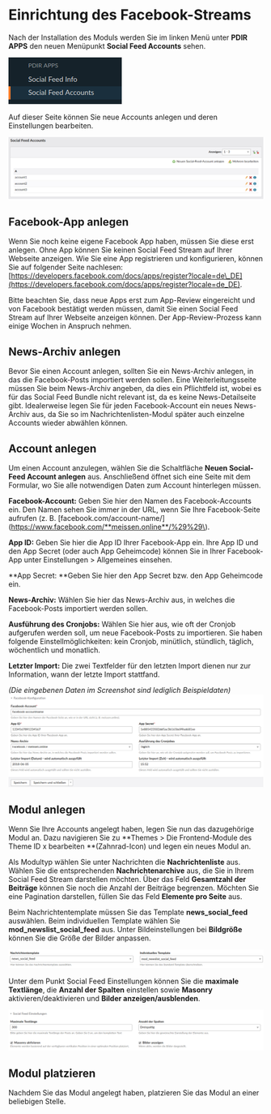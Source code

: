 # Einrichtung des Facebook-Streams

Nach der Installation des Moduls werden Sie im linken Menü unter **PDIR APPS** den neuen Menüpunkt **Social Feed Accounts** sehen.

![](/social-feed/img/neuer_menupunkt_socialfeed.png)

Auf dieser Seite können Sie neue Accounts anlegen und deren Einstellungen bearbeiten.

![](/social-feed/img/accountliste_socialfeed.png)

## Facebook-App anlegen

Wenn Sie noch keine eigene Facebook App haben, müssen Sie diese erst anlegen. Ohne App können Sie keinen Social Feed Stream auf Ihrer Webseite anzeigen. Wie Sie eine App registrieren und konfigurieren, können Sie auf folgender Seite nachlesen: [https://developers.facebook.com/docs/apps/register?locale=de\_DE](https://developers.facebook.com/docs/apps/register?locale=de_DE).

Bitte beachten Sie, dass neue Apps erst zum App-Review eingereicht und von Facebook bestätigt werden müssen, damit Sie einen Social Feed Stream auf Ihrer Webseite anzeigen können. Der App-Review-Prozess kann einige Wochen in Anspruch nehmen.

## News-Archiv anlegen

Bevor Sie einen Account anlegen, sollten Sie ein News-Archiv anlegen, in das die Facebook-Posts importiert werden sollen. Eine Weiterleitungsseite müssen Sie beim News-Archiv angeben, da dies ein Pflichtfeld ist, wobei es für das Social Feed Bundle nicht relevant ist, da es keine News-Detailseite gibt. Idealerweise legen Sie für jeden Facebook-Account ein neues News-Archiv aus, da Sie so im Nachrichtenlisten-Modul später auch einzelne Accounts wieder abwählen können.

## Account anlegen

Um einen Account anzulegen, wählen Sie die Schaltfläche **Neuen Social-Feed Account anlegen** aus. Anschließend öffnet sich eine Seite mit dem Formular, wo Sie alle notwendigen Daten zum Account hinterlegen müssen.

**Facebook-Account:** Geben Sie hier den Namen des Facebook-Accounts ein. Den Namen sehen Sie immer in der URL, wenn Sie Ihre Facebook-Seite aufrufen \(z. B. [facebook.com/account-name/](https://www.facebook.com/**meissen.online**/%29%29\).

**App ID:** Geben Sie hier die App ID Ihrer Facebook-App ein. Ihre App ID und den App Secret \(oder auch App Geheimcode\) können Sie in Ihrer Facebook-App unter Einstellungen &gt; Allgemeines einsehen.

**App Secret: **Geben Sie hier den App Secret bzw. den App Geheimcode ein.

**News-Archiv:** Wählen Sie hier das News-Archiv aus, in welches die Facebook-Posts importiert werden sollen.

**Ausführung des Cronjobs:** Wählen Sie hier aus, wie oft der Cronjob aufgerufen werden soll, um neue Facebook-Posts zu importieren. Sie haben folgende Einstellmöglichkeiten: kein Cronjob, minütlich, stündlich, täglich, wöchentlich und monatlich.

**Letzter Import:** Die zwei Textfelder für den letzten Import dienen nur zur Information, wann der letzte Import stattfand.

_\(Die eingebenen Daten im Screenshot sind lediglich Beispieldaten\)_![](/social-feed/img/account_anlegen_socialfeed.png)

## Modul anlegen

Wenn Sie Ihre Accounts angelegt haben, legen Sie nun das dazugehörige Modul an. Dazu navigieren Sie zu **Themes &gt; Die Frontend-Module des Theme ID x bearbeiten **\(Zahnrad-Icon\) und legen ein neues Modul an.

Als Modultyp wählen Sie unter Nachrichten die **Nachrichtenliste** aus. Wählen Sie die entsprechenden **Nachrichtenarchive** aus, die Sie in Ihrem Social Feed Stream darstellen möchten. Über das Feld **Gesamtzahl der Beiträge** können Sie noch die Anzahl der Beiträge begrenzen. Möchten Sie eine Pagination darstellen, füllen Sie das Feld **Elemente pro Seite** aus.

Beim Nachrichtentemplate müssen Sie das Template **news\_social\_feed** auswählen. Beim individuellen Template wählen Sie **mod\_newslist\_social\_feed** aus. Unter Bildeinstellungen bei **Bildgröße** können Sie die Größe der Bilder anpassen.

![](/social-feed/img/template_auswahl_socialfeed.png)

Unter dem Punkt Social Feed Einstellungen können Sie die **maximale Textlänge**, die **Anzahl der Spalten** einstellen sowie **Masonry** aktivieren/deaktivieren und **Bilder anzeigen/ausblenden**.

![](/social-feed/img/socialfeed_einstellungen.png)

## Modul platzieren

Nachdem Sie das Modul angelegt haben, platzieren Sie das Modul an einer beliebigen Stelle.

